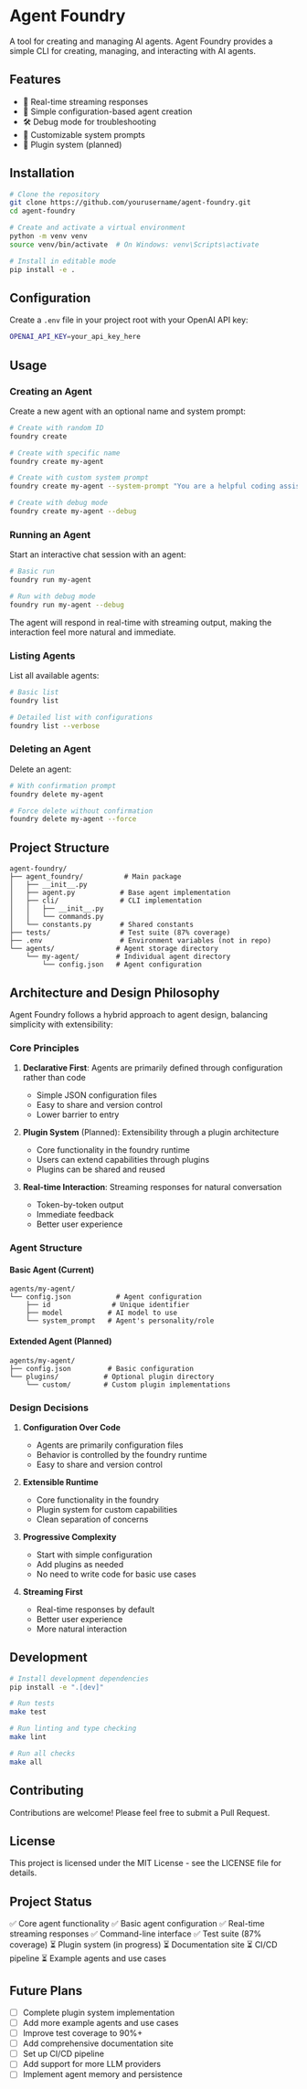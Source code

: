 # Agent Foundry

A tool for creating and managing AI agents. Agent Foundry provides a simple CLI for creating, managing, and interacting with AI agents.

## Features

- 🔄 Real-time streaming responses
- 🎯 Simple configuration-based agent creation
- 🛠️ Debug mode for troubleshooting
- 📝 Customizable system prompts
- 🔌 Plugin system (planned)

## Installation

```bash
# Clone the repository
git clone https://github.com/yourusername/agent-foundry.git
cd agent-foundry

# Create and activate a virtual environment
python -m venv venv
source venv/bin/activate  # On Windows: venv\Scripts\activate

# Install in editable mode
pip install -e .
```

## Configuration

Create a `.env` file in your project root with your OpenAI API key:

```bash
OPENAI_API_KEY=your_api_key_here
```

## Usage

### Creating an Agent

Create a new agent with an optional name and system prompt:

```bash
# Create with random ID
foundry create

# Create with specific name
foundry create my-agent

# Create with custom system prompt
foundry create my-agent --system-prompt "You are a helpful coding assistant who specializes in Python."

# Create with debug mode
foundry create my-agent --debug
```

### Running an Agent

Start an interactive chat session with an agent:

```bash
# Basic run
foundry run my-agent

# Run with debug mode
foundry run my-agent --debug
```

The agent will respond in real-time with streaming output, making the interaction feel more natural and immediate.

### Listing Agents

List all available agents:

```bash
# Basic list
foundry list

# Detailed list with configurations
foundry list --verbose
```

### Deleting an Agent

Delete an agent:

```bash
# With confirmation prompt
foundry delete my-agent

# Force delete without confirmation
foundry delete my-agent --force
```

## Project Structure

```
agent-foundry/
├── agent_foundry/          # Main package
│   ├── __init__.py
│   ├── agent.py           # Base agent implementation
│   ├── cli/               # CLI implementation
│   │   ├── __init__.py
│   │   └── commands.py
│   └── constants.py       # Shared constants
├── tests/                 # Test suite (87% coverage)
├── .env                   # Environment variables (not in repo)
└── agents/               # Agent storage directory
    └── my-agent/         # Individual agent directory
        └── config.json   # Agent configuration
```

## Architecture and Design Philosophy

Agent Foundry follows a hybrid approach to agent design, balancing simplicity with extensibility:

### Core Principles

1. **Declarative First**: Agents are primarily defined through configuration rather than code
   - Simple JSON configuration files
   - Easy to share and version control
   - Lower barrier to entry

2. **Plugin System** (Planned): Extensibility through a plugin architecture
   - Core functionality in the foundry runtime
   - Users can extend capabilities through plugins
   - Plugins can be shared and reused

3. **Real-time Interaction**: Streaming responses for natural conversation
   - Token-by-token output
   - Immediate feedback
   - Better user experience

### Agent Structure

#### Basic Agent (Current)
```
agents/my-agent/
└── config.json           # Agent configuration
    ├── id               # Unique identifier
    ├── model           # AI model to use
    └── system_prompt   # Agent's personality/role
```

#### Extended Agent (Planned)
```
agents/my-agent/
├── config.json         # Basic configuration
└── plugins/           # Optional plugin directory
    └── custom/        # Custom plugin implementations
```

### Design Decisions

1. **Configuration Over Code**
   - Agents are primarily configuration files
   - Behavior is controlled by the foundry runtime
   - Easy to share and version control

2. **Extensible Runtime**
   - Core functionality in the foundry
   - Plugin system for custom capabilities
   - Clean separation of concerns

3. **Progressive Complexity**
   - Start with simple configuration
   - Add plugins as needed
   - No need to write code for basic use cases

4. **Streaming First**
   - Real-time responses by default
   - Better user experience
   - More natural interaction

## Development

```bash
# Install development dependencies
pip install -e ".[dev]"

# Run tests
make test

# Run linting and type checking
make lint

# Run all checks
make all
```

## Contributing

Contributions are welcome! Please feel free to submit a Pull Request.

## License

This project is licensed under the MIT License - see the LICENSE file for details.

## Project Status

✅ Core agent functionality
✅ Basic agent configuration
✅ Real-time streaming responses
✅ Command-line interface
✅ Test suite (87% coverage)
⏳ Plugin system (in progress)
⏳ Documentation site
⏳ CI/CD pipeline
⏳ Example agents and use cases

## Future Plans

- [ ] Complete plugin system implementation
- [ ] Add more example agents and use cases
- [ ] Improve test coverage to 90%+
- [ ] Add comprehensive documentation site
- [ ] Set up CI/CD pipeline
- [ ] Add support for more LLM providers
- [ ] Implement agent memory and persistence
